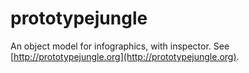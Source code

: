 prototypejungle
===============

An object model for infographics, with inspector. See
[http://prototypejungle.org](http://prototypejungle.org).

